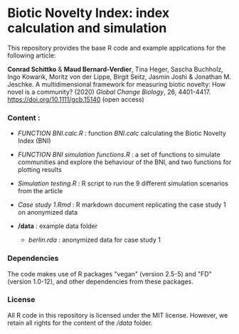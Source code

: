 # Biotic Novelty Index: index calculation and simulation

This repository provides the base R code and example applications for the following article: 

**Conrad Schittko** & **Maud Bernard-Verdier**, Tina Heger, Sascha Buchholz, Ingo  Kowarik, Moritz von der Lippe, Birgit Seitz, Jasmin Joshi  & Jonathan M. Jeschke.  A multidimensional framework for measuring biotic novelty: How novel is a community? (2020) *Global Change Biology*, 26, 4401-4417. https://doi.org/10.1111/gcb.15140 (open access)

### Content :

- *FUNCTION BNI.calc.R* : function *BNI.calc* calculating the Biotic Novelty Index (BNI)

- *FUNCTION BNI simulation functions.R* : a set of functions to simulate communities and explore the behaviour of the BNI, and two functions for plotting results 

- *Simulation testing.R* : R script to run the 9 different simulation scenarios from the article

- *Case study 1.Rmd* : R markdown document replicating the case study 1 on anonymized data

- **/data** : example data folder
    - *berlin.rda* : anonymized data for case study 1
    
    
### Dependencies
The code makes use of R packages "vegan" (version 2.5-5) and "FD"(version 1.0-12), and other dependencies from these packages.

### License
All R code in this repository is licensed under the MIT license.
However, we retain all rights for the content of the */data* folder. 
